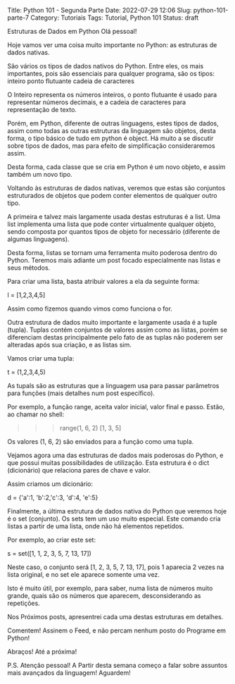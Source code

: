 Title: Python 101 - Segunda Parte
Date: 2022-07-29 12:06
Slug: python-101-parte-7
Category: Tutoriais
Tags: Tutorial, Python 101
Status: draft

Estruturas de Dados em Python
Olá pessoal!

Hoje vamos ver uma coisa muito importante no Python: as estruturas de dados nativas.

São vários os tipos de dados nativos do Python. Entre eles, os mais importantes, pois são essenciais para qualquer programa, são os tipos:
inteiro
ponto flutuante
cadeia de caracteres


O Inteiro representa os números inteiros, o ponto flutuante é usado para representar números decimais, e a cadeia de caracteres para representação de texto.

Porém, em Python, diferente de outras linguagens, estes tipos de dados, assim como todas as outras estruturas da linguagem são objetos, desta forma, o tipo básico de tudo em python é object. Há muito a se discutir sobre tipos de dados, mas para efeito de simplificação consideraremos assim.

Desta forma, cada classe que se cria em Python é um novo objeto, e assim também um novo tipo.

Voltando às estruturas de dados nativas, veremos que estas são conjuntos estruturados de objetos que podem conter elementos de qualquer outro tipo.

A primeira e talvez mais largamente usada destas estruturas é a list. Uma list implementa uma lista que pode conter virtualmente qualquer objeto, sendo composta por quantos tipos de objeto for necessário (diferente de algumas linguagens).

Desta forma,  listas se tornam uma ferramenta muito poderosa dentro do Python. Teremos mais adiante um post focado especialmente nas listas e seus métodos.

Para criar uma lista, basta atribuir valores a ela da seguinte forma:

l = [1,2,3,4,5]

Assim como fizemos quando vimos como funciona o for.

Outra estrutura de dados muito importante e largamente usada é a tuple (tupla). Tuplas contém conjuntos de valores assim como as listas, porém se diferenciam destas principalmente pelo fato de as tuplas não poderem ser alteradas após sua criação, e as listas sim.

Vamos criar uma tupla:

t = (1,2,3,4,5)

As tupals são as estruturas que a linguagem usa para passar parâmetros para funções (mais detalhes num post específico).

Por exemplo, a função range, aceita valor inicial, valor final e passo. Estão, ao chamar no shell:

>>> range(1, 6, 2)
[1, 3, 5]

Os valores (1, 6, 2) são enviados para a função como uma tupla.

Vejamos agora uma das estruturas de dados mais poderosas do Python, e que possui muitas possibilidades de utilização. Esta estrutura é o dict (dicionário) que relaciona pares de chave e valor.

Assim criamos um dicionário:

d = {'a':1, 'b':2,'c':3, 'd':4, 'e':5}

Finalmente, a última estrutura de dados nativa do Python que veremos hoje é o set (conjunto). Os sets tem um uso muito especial. Este comando cria listas a partir de uma lista, onde não há elementos repetidos.

Por exemplo, ao criar este set:

s = set([1, 1, 2, 3, 5, 7, 13, 17])

Neste caso, o conjunto será [1, 2, 3, 5, 7, 13, 17], pois 1 aparecia 2 vezes na lista original, e no set ele aparece somente uma vez.

Isto é muito útil, por exemplo, para saber, numa lista de números muito grande, quais são os números que aparecem, desconsiderando as repetições.

Nos Próximos posts, apresentrei cada uma destas estruturas em detalhes.

Comentem!
Assinem o Feed, e não percam nenhum posto do Programe em Python!

Abraços!
Até a próxima!

P.S. Atenção pessoal! A Partir desta semana começo a falar sobre assuntos mais avançados da linguagem! Aguardem!